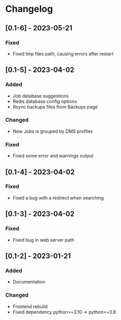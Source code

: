 # Changelog

## [0.1-6] - 2023-05-21

### Fixed

- Fixed tmp files path, causing errors after restart

## [0.1-5] - 2023-04-02 


### Added

- Job database suggestions
- Redis database config options
- Rsync backups files from Backups page

### Changed

- Now Jobs is grouped by DMS profiles

### Fixed

- Fixed some error and warnings output

## [0.1-4] - 2023-04-02 

### Fixed

- Fixed a bug with a redirect when searching

## [0.1-3] - 2023-04-02 

### Fixed

- Fixed bug in web server path

## [0.1-2] - 2023-01-21

### Added

- Documentation

### Changed

- Frontend rebuild
- Fixed dependency python>=3.10 -> python>=3.8
